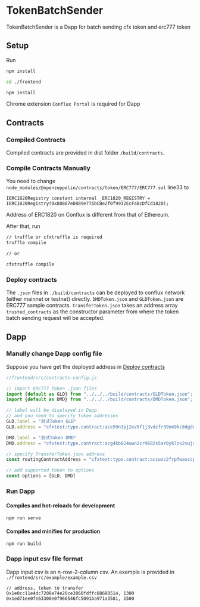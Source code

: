 # TokenBatchSender
TokenBatchSender is a Dapp for batch sending cfx token and erc777 token

## Setup

Run
``` bash
npm install

cd ./frontend

npm install
```

Chrome extension `Conflux Portal` is required for Dapp

## Contracts

### Compiled Contracts

Compiled contracts are provided in dist folder `/build/contracts`.

### Compile Contracts Manually

You need to change `node_modules/@openzeppelin/contracts/token/ERC777/ERC777.sol` line33 to
``` solidity
IERC1820Registry constant internal _ERC1820_REGISTRY = IERC1820Registry(0x88887eD889e776bCBe2f0f9932EcFaBcDfCd1820);
```
Address of ERC1820 on Conflux is different from that of Ethereum. 

After that, run
``` bash
// truffle or cfxtruffle is required
truffle compile

// or

cfxtruffle compile
```


### Deploy contracts

The `.json` files in `./build/contracts` can be deployed to conflux network (either mainnet or testnet) directly. `DMDToken.json` and `GLDToken.json` are ERC777 sample contracts. `TransferToken.json` takes an address array `trusted_contracts` as the constructor parameter from where the token batch sending request will be accepted.

## Dapp

### Manully change Dapp config file

Suppose you have get the deployed address in [Deploy contracts](#deploy-contracts)

``` javascript
//frontend/src/contracts-config.js

// import ERC777 Token .json files
import {default as GLD} from "../../../build/contracts/GLDToken.json";
import {default as DMD} from "../../../build/contracts/DMDToken.json";

// label will be displayed in Dapp.
// and you need to specify token addresses
GLD.label = "测试Token GLD"
GLD.address = "cfxtest:type.contract:ace59n3pj2ev5f1j3vdcfr39nm9kc8dgde1d83a384"

DMD.label = "测试Token DMD"
DMD.address = "cfxtest:type.contract:acg4kb024uwn2cr9682s5ar0yk7zx2vuja20bwrx46"

// specify TransferToken.json address
const routingContractAddress = "cfxtest:type.contract:accuzc2frpfwasccp1p342sj7ujrd02dyp5avd3znt"

// add supported token to options 
const options = [GLD, DMD]
```

### Run Dapp
#### Compiles and hot-reloads for development

```
npm run serve
```

#### Compiles and minifies for production

```
npm run build
```

### Dapp input csv file format
Dapp input csv is an n-row-2-column csv.
An example is provided in `./frontend/src/example/example.csv`
``` csv
// address, token to transfer
0x1e0cc11e4dc7208e74e20ce3060fdffc88680514, 1300
0x1ed71ee0fe63300e0f966546fc5091ba971a3581, 1500
```
